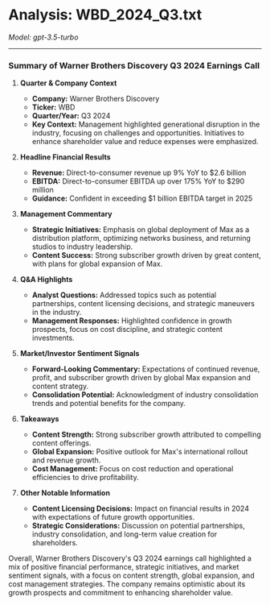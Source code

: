 # Analysis: WBD_2024_Q3.txt

*Model: gpt-3.5-turbo*

---

### Summary of Warner Brothers Discovery Q3 2024 Earnings Call

1. **Quarter & Company Context**
   - **Company:** Warner Brothers Discovery
   - **Ticker:** WBD
   - **Quarter/Year:** Q3 2024
   - **Key Context:** Management highlighted generational disruption in the industry, focusing on challenges and opportunities. Initiatives to enhance shareholder value and reduce expenses were emphasized.

2. **Headline Financial Results**
   - **Revenue:** Direct-to-consumer revenue up 9% YoY to $2.6 billion
   - **EBITDA:** Direct-to-consumer EBITDA up over 175% YoY to $290 million
   - **Guidance:** Confident in exceeding $1 billion EBITDA target in 2025

3. **Management Commentary**
   - **Strategic Initiatives:** Emphasis on global deployment of Max as a distribution platform, optimizing networks business, and returning studios to industry leadership.
   - **Content Success:** Strong subscriber growth driven by great content, with plans for global expansion of Max.

4. **Q&A Highlights**
   - **Analyst Questions:** Addressed topics such as potential partnerships, content licensing decisions, and strategic maneuvers in the industry.
   - **Management Responses:** Highlighted confidence in growth prospects, focus on cost discipline, and strategic content investments.

5. **Market/Investor Sentiment Signals**
   - **Forward-Looking Commentary:** Expectations of continued revenue, profit, and subscriber growth driven by global Max expansion and content strategy.
   - **Consolidation Potential:** Acknowledgment of industry consolidation trends and potential benefits for the company.

6. **Takeaways**
   - **Content Strength:** Strong subscriber growth attributed to compelling content offerings.
   - **Global Expansion:** Positive outlook for Max's international rollout and revenue growth.
   - **Cost Management:** Focus on cost reduction and operational efficiencies to drive profitability.

7. **Other Notable Information**
   - **Content Licensing Decisions:** Impact on financial results in 2024 with expectations of future growth opportunities.
   - **Strategic Considerations:** Discussion on potential partnerships, industry consolidation, and long-term value creation for shareholders.

Overall, Warner Brothers Discovery's Q3 2024 earnings call highlighted a mix of positive financial performance, strategic initiatives, and market sentiment signals, with a focus on content strength, global expansion, and cost management strategies. The company remains optimistic about its growth prospects and commitment to enhancing shareholder value.